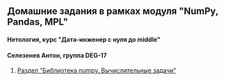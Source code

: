 ## Домашние задания в рамках модуля "NumPy, Pandas, MPL"
#### Нетология, курс "Дата-инженер с нуля до middle"
#### Селезенев Антон, группа DEG-17

1. [Раздел "Библиотека numpy. Вычислительные задачи"](https://github.com/savior101/netology_np-pd/tree/main/7.1_numpy)
